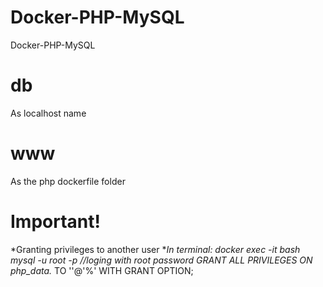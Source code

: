 # Docker-PHP-MySQL
Docker-PHP-MySQL
# db
As localhost name
# www
As the php dockerfile folder
# Important! 
*Granting privileges to another user 
**In terminal:
   docker exec -it <container name or id>   bash
   mysql -u root -p
   //loging with root password
   GRANT ALL PRIVILEGES ON php_data.* TO '<user name>'@'%' WITH GRANT OPTION;
